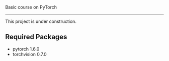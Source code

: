 Basic course on PyTorch

--------------------------------------------------------------------------------

This project is under construction.

## Required Packages
* pytorch 1.6.0
* torchvision 0.7.0